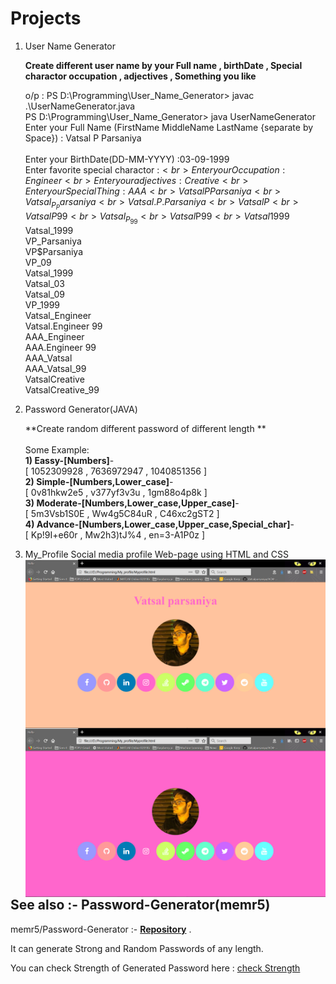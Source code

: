# Projects

1) User Name Generator 
    
    **Create different user name by your Full name , birthDate , Special charactor occupation , adjectives , Something you like**
    
    o/p :
    PS D:\Programming\User_Name_Generator> javac .\UserNameGenerator.java <br>
    PS D:\Programming\User_Name_Generator> java UserNameGenerator<br>
    Enter your Full Name (FirstName MiddleName LastName {separate by Space}) : Vatsal P Parsaniya <br>  
    Enter your BirthDate(DD-MM-YYYY) :03-09-1999<br>
    Enter favorite special charactor :$<br>
    Enter your Occupation : Engineer<br>
    Enter your adjectives : Creative    <br>
    Enter your Special Thing : AAA<br>
    VatsalPParsaniya<br>
    Vatsal_P_Parsaniya<br>
    Vatsal.P.Parsaniya<br>
    VatsalP<br>
    VatsalP99<br>
    Vatsal_P_99<br>
    Vatsal$P$99<br>
    Vatsal$1999<br>
    Vatsal_1999<br>
    VP_Parsaniya<br>
    VP$Parsaniya<br>
    VP_09<br>
    Vatsal_1999<br>
    Vatsal_03<br>
    Vatsal_09   <br>
    VP_1999<br>
    Vatsal_Engineer<br>
    Vatsal.Engineer 99<br>
    AAA_Engineer<br>
    AAA.Engineer 99<br>
    AAA_Vatsal<br>
    AAA_Vatsal_99<br>
    VatsalCreative<br>
    VatsalCreative_99<br>
    
    
2) Password Generator(JAVA)
    
    **Create random different password of different length **<br>
    <br>
    Some Example:<br>
     **1) Eassy-[Numbers]**-<br>
                [ 1052309928 , 7636972947 , 1040851356 ]<br>
     **2) Simple-[Numbers,Lower_case]**-<br>
                [ 0v81hkw2e5 , v377yf3v3u , 1gm88o4p8k ]<br>
     **3) Moderate-[Numbers,Lower_case,Upper_case]**-<br>
                [ 5m3Vsb1S0E , Ww4g5C84uR , C46xc2gST2 ]<br>
     **4) Advance-[Numbers,Lower_case,Upper_case,Special_char]**-<br>
                [ Kp!9I+e60r , Mw2h3)tJ%4 , en=3-A1P0z ]<br>
3) My_Profile
    Social media profile Web-page using HTML and CSS
    <img src="My_profile/Screenshot (6).png"
     alt="Screen Short"
     style="float: left; margin-right: 10px;" />
     <img src="My_profile/Screenshot (7).png"
     alt="Screen Short"
     style="float: left; margin-right: 10px;" />

 ## See also :- Password-Generator(memr5)
    
   memr5/Password-Generator :- **[Repository]( https://github.com/memr5/Password-Generator.git )** . 
    
   It can generate Strong and Random Passwords of any length.
    
   You can check Strength of Generated Password here : [check Strength]( http://www.passwordmeter.com )     
                
